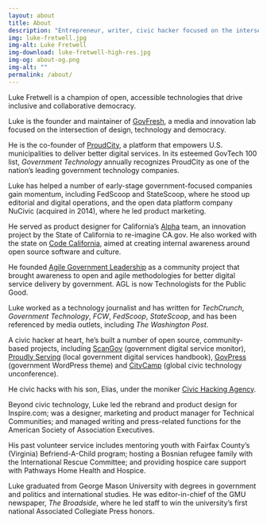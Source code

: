 ```yaml
---
layout: about
title: About
description: "Entrepreneur, writer, civic hacker focused on the intersection of design, technology and democracy."
img: luke-fretwell.jpg
img-alt: Luke Fretwell
img-download: luke-fretwell-high-res.jpg
img-og: about-og.png
img-alt: ""
permalink: /about/
---
```


Luke Fretwell is a champion of open, accessible technologies that drive inclusive and collaborative democracy.

Luke is the founder and maintainer of [GovFresh](https://govfresh.com/), a media and innovation lab focused on the intersection of design, technology and democracy.

He is the co-founder of [ProudCity](https://proudcity.com/), a platform that empowers U.S. municipalities to deliver better digital services. In its esteemed GovTech 100 list, _Government Technology_ annually recognizes ProudCity as one of the nation’s leading government technology companies.

Luke has helped a number of early-stage government-focused companies gain momentum, including FedScoop and StateScoop, where he stood up editorial and digital operations, and the open data platform company NuCivic (acquired in 2014), where he led product marketing.

He served as product designer for California’s [Alpha](https://lukefretwell.com/work/alphacagov) team, an innovation project by the State of California to re-imagine CA.gov. He also worked with the state on [Code California](https://lukefretwell.com/work/code-california), aimed at creating internal awareness around open source software and culture.

He founded [Agile Government Leadership](https://lukefretwell.com/work/agl) as a community project that brought awareness to open and agile methodologies for better digital service delivery by government. AGL is now Technologists for the Public Good.

Luke worked as a technology journalist and has written for _TechCrunch_, _Government Technology_, _FCW_, _FedScoop_, _StateScoop_, and has been referenced by media outlets, including _The Washington Post_.

A civic hacker at heart, he’s built a number of open source, community-based projects, including [ScanGov](https://lukefretwell.com/work/scangov) (government digital service monitor), [Proudly Serving](https://lukefretwell.com/work/proudly-serving) (local government digital services handbook), [GovPress](https://lukefretwell.com/work/govpress) (government WordPress theme) and [CityCamp](https://lukefretwell.com/work/citycamp) (global civic technology unconference).

He civic hacks with his son, Elias, under the moniker [Civic Hacking Agency](https://lukefretwell.com/work/civic-hacking-agency).

Beyond civic technology, Luke led the rebrand and product design for Inspire.com; was a designer, marketing and product manager for Technical Communities; and managed writing and press-related functions for the American Society of Association Executives.

His past volunteer service includes mentoring youth with Fairfax County’s (Virginia) Befriend-A-Child program; hosting a Bosnian refugee family with the International Rescue Committee; and providing hospice care support with Pathways Home Health and Hospice.

Luke graduated from George Mason University with degrees in government and politics and international studies. He was editor-in-chief of the GMU newspaper, _The Broadside_, where he led staff to win the university’s first national Associated Collegiate Press honors.
